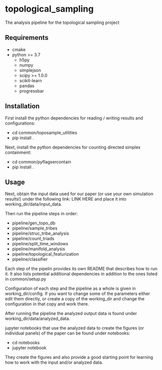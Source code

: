 # topological_sampling
The analysis pipeline for the topological sampling project

## Requirements
- cmake
- python >= 3.7
  - h5py
  - numpy
  - simplejson
  - scipy >= 1.0.0
  - scikit-learn
  - pandas
  - progressbar
  
## Installation

First install the python dependencies for reading / writing results and configurations:
- cd common/toposample_utilities
- pip install .

Next, install the python dependencies for counting directed simplex containment:
- cd common/pyflagsercontain
- pip install .

## Usage

Next, obtain the input data used for our paper (or use your own simulation results!) under the following link: LINK HERE and place it into working_dir/data/input_data.

Then run the pipeline steps in order:
- pipeline/gen_topo_db
- pipeline/sample_tribes
- pipeline/struc_tribe_analysis
- pipeline/count_triads
- pipeline/split_time_windows
- pipeline/manifold_analysis
- pipeline/topological_featurization
- pipeline/classifier

Each step of the pipelin provides its own README that describes how to run it. It also lists potential additional dependencies in addition to the ones listed in common/setup.py

Configuration of each step and the pipeline as a whole is given in working_dir/config. If you want to change some of the parameters either edit them directly, or create a copy of the working_dir and change the configuration in that copy and work there.

After running the pipeline the analyzed output data is found under working_dir/data/analyzed_data.

jupyter notebooks that use the analyzed data to create the figures (or individual panels) of the paper can be found under notebooks:
- cd notebooks
- jupyter notebook

They create the figures and also provide a good starting point for learning how to work with the input and/or analyzed data.

